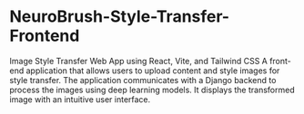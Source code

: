 # NeuroBrush-Style-Transfer-Frontend
Image Style Transfer Web App using React, Vite, and Tailwind CSS A front-end application that allows users to upload content and style images for style transfer. The application communicates with a Django backend to process the images using deep learning models. It displays the transformed image with an intuitive user interface.
